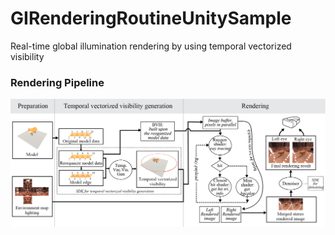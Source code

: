 # GIRenderingRoutineUnitySample
 Real-time global illumination rendering by using temporal vectorized visibility

### Rendering Pipeline
![image](https://github.com/qkyo/GIRenderingRoutineUnitySample/blob/main/Readme/manual_flowchart_ad.png)
    
